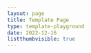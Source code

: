 ```yaml
---
layout: page
title: Template Page
type: template-playground
date: 2022-12-16
listthumbvisible: true
---
```




